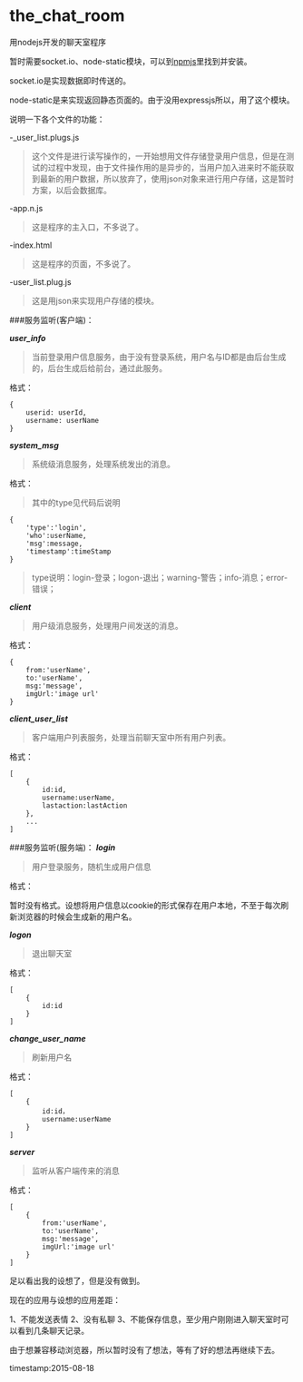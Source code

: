 # the_chat_room

用nodejs开发的聊天室程序

暂时需要socket.io、node-static模块，可以到[npmjs](http://www.npmjs.org)里找到并安装。

socket.io是实现数据即时传送的。

node-static是来实现返回静态页面的。由于没用expressjs所以，用了这个模块。

说明一下各个文件的功能：

-_user_list.plugs.js

>这个文件是进行读写操作的，一开始想用文件存储登录用户信息，但是在测试的过程中发现，由于文件操作用的是异步的，当用户加入进来时不能获取到最新的用户数据，所以放弃了，使用json对象来进行用户存储，这是暂时方案，以后会数据库。

-app.n.js

>这是程序的主入口，不多说了。

-index.html

>这是程序的页面，不多说了。

-user_list.plug.js

>这是用json来实现用户存储的模块。

###服务监听(客户端)：

***user_info***
>当前登录用户信息服务，由于没有登录系统，用户名与ID都是由后台生成的，后台生成后给前台，通过此服务。

格式：

```
{
    userid: userId,
    username: userName
}
```

***system_msg***
>系统级消息服务，处理系统发出的消息。

格式：
>其中的type见代码后说明

```
{
    'type':'login',
    'who':userName,
    'msg':message,
    'timestamp':timeStamp
}
```

>type说明：login-登录；logon-退出；warning-警告；info-消息；error-错误；

***client***
>用户级消息服务，处理用户间发送的消息。

格式：

```
{
    from:'userName',
    to:'userName',
    msg:'message',
    imgUrl:'image url'
}
```

***client_user_list***
>客户端用户列表服务，处理当前聊天室中所有用户列表。

格式：

```
[
    {
        id:id,
        username:userName,
        lastaction:lastAction
    },
    ...
]
```

###服务监听(服务端)：
***login***
>用户登录服务，随机生成用户信息

格式：

暂时没有格式。设想将用户信息以cookie的形式保存在用户本地，不至于每次刷新浏览器的时候会生成新的用户名。

***logon***
>退出聊天室

格式：

```
[
    {
        id:id
    }
]
```

***change_user_name***
>刷新用户名

格式：

```
[
    {
        id:id，
        username:userName
    }
]
```

***server***
>监听从客户端传来的消息

格式：

```
[
    {
        from:'userName',
        to:'userName',
        msg:'message',
        imgUrl:'image url'
    }
]
```

足以看出我的设想了，但是没有做到。

现在的应用与设想的应用差距：

1、不能发送表情
2、没有私聊
3、不能保存信息，至少用户刚刚进入聊天室时可以看到几条聊天记录。

由于想兼容移动浏览器，所以暂时没有了想法，等有了好的想法再继续下去。

timestamp:2015-08-18